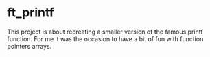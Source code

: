 # ft_printf

This project is about recreating a smaller version of the famous printf function. For me it was the occasion to have a bit of fun with function pointers arrays.
